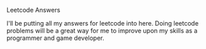 Leetcode Answers

I'll be putting all my answers for leetcode into here.
Doing leetcode problems will be a great way for me to improve upon my skills
as a programmer and game developer.
